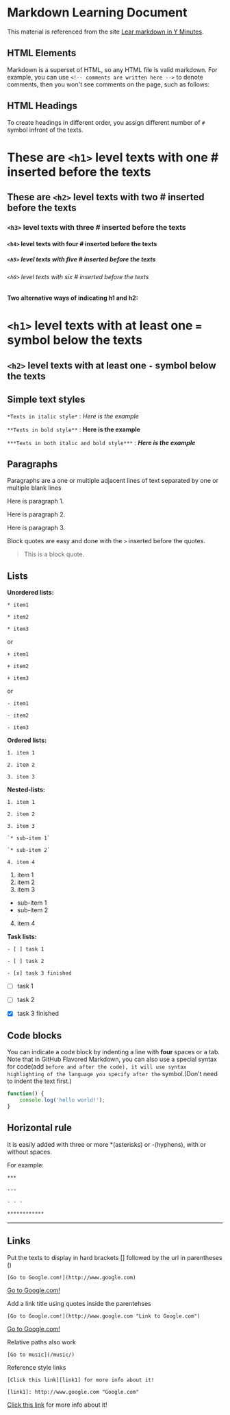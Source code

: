 # Markdown Learning Document
This material is referenced from the site [Lear markdown in Y Minutes](https://learnxinyminutes.com/docs/markdown/).

## HTML Elements
Markdown is a superset of HTML, so any HTML file is valid markdown.
For example, you can use `<!-- comments are written here -->` to denote comments, then you won't see comments on the page, such as follows:
<!-- We can use HTML elements in Markdown. So you won't see this line on the production page.-->

## HTML Headings
To create headings in different order, you assign different number of `#` symbol infront of the texts.

# These are `<h1>` level texts with one # inserted before the texts
## These are `<h2>` level texts with two # inserted before the texts
### `<h3>` level texts with three # inserted before the texts
#### `<h4>` level texts with four # inserted before the texts
##### `<h5>` level texts with five # inserted before the texts
###### `<h6>` level texts with six # inserted before the texts


**Two alternative ways of indicating h1 and h2:**

`<h1>` level texts with at least one `=` symbol below the texts
=

`<h2>` level texts with at least one `-` symbol below the texts
-

## Simple text styles
`*Texts in italic style*` : *Here is the example*

`**Texts in bold style**` : **Here is the example**

`***Texts in both italic and bold style***` : ***Here is the example***


## Paragraphs
Paragraphs are a one or multiple adjacent lines of text separated by one or multiple blank lines

Here is paragraph 1.

Here is paragraph 2.


Here is paragraph 3.


Block quotes are easy and done with the `>` inserted before the quotes.
> This is a block quote.


## Lists
**Unordered lists:**

`* item1` 

`* item2` 

`* item3`

or

`+ item1` 

`+ item2` 

`+ item3` 

or

`- item1` 

`- item2` 

`- item3` 

**Ordered lists:**

`1. item 1`

`2. item 2`

`3. item 3`

**Nested-lists:**

`1. item 1`

`2. item 2`

`3. item 3`

    `* sub-item 1`

    `* sub-item 2`
  
`4. item 4`

1. item 1
2. item 2
3. item 3
  * sub-item 1
  * sub-item 2
4. item 4


**Task lists:**

`- [ ] task 1`

`- [ ] task 2`

`- [x] task 3 finished`
  
- [ ] task 1
- [ ] task 2
- [x] task 3 finished


## Code blocks
You can indicate a code block by indenting a line with **four** spaces or a tab. 
Note that in GitHub Flavored Markdown, you can also use a special syntax for code(add ``` before and after the code),
it will use syntax highlighting of the language you specify after the ``` symbol.(Don't need
to indent the text first.)

```javascript
function() {
    console.log('hello world!');
}
```


## Horizontal rule
It is easily added with three or more *(asterisks) or -(hyphens), with or without spaces.

For example:

`***`

`---`

`- - - `

`************`    

---

## Links
Put the texts to display in hard brackets [] followed by the url in parentheses ()

`[Go to Google.com!](http://www.google.com)`

[Go to Google.com!](http://www.google.com)

Add a link title using quotes inside the parentehses

`[Go to Google.com!](http://www.google.com "Link to Google.com")`

[Go to Google.com!](http://www.google.com "Link to Google.com")

Relative paths also work

`[Go to music](/music/)`

Reference style links

`[Click this link][link1] for more info about it!`

`[link1]: http://www.google.com "Google.com"`

[Click this link][link1] for more info about it!

[link1]: http://www.google.com "Google.com"




